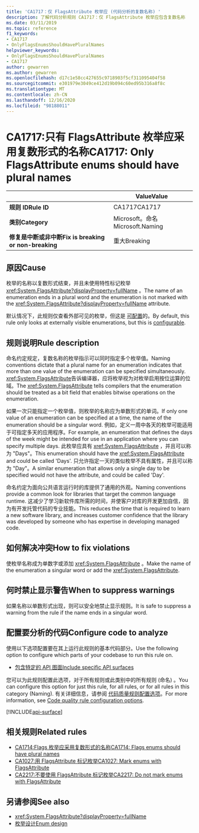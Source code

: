 ```yaml
---
title: 'CA1717：仅 FlagsAttribute 枚举应 (代码分析的复数名称) '
description: 了解代码分析规则 CA1717：仅 FlagsAttribute 枚举应包含复数名称
ms.date: 03/11/2019
ms.topic: reference
f1_keywords:
- CA1717
- OnlyFlagsEnumsShouldHavePluralNames
helpviewer_keywords:
- OnlyFlagsEnumsShouldHavePluralNames
- CA1717
author: gewarren
ms.author: gewarren
ms.openlocfilehash: d17c1e58cc427655c9718903f5cf311095404f58
ms.sourcegitcommit: e301979e3049ce412d19b094c60ed95b316a8f8c
ms.translationtype: MT
ms.contentlocale: zh-CN
ms.lasthandoff: 12/16/2020
ms.locfileid: "98188011"
---
```

# <a name="ca1717-only-flagsattribute-enums-should-have-plural-names"></a><span data-ttu-id="01807-103">CA1717:只有 FlagsAttribute 枚举应采用复数形式的名称</span><span class="sxs-lookup"><span data-stu-id="01807-103">CA1717: Only FlagsAttribute enums should have plural names</span></span>

| | <span data-ttu-id="01807-104">Value</span><span class="sxs-lookup"><span data-stu-id="01807-104">Value</span></span> |
|-|-|
| <span data-ttu-id="01807-105">**规则 ID**</span><span class="sxs-lookup"><span data-stu-id="01807-105">**Rule ID**</span></span> |<span data-ttu-id="01807-106">CA1717</span><span class="sxs-lookup"><span data-stu-id="01807-106">CA1717</span></span>|
| <span data-ttu-id="01807-107">**类别**</span><span class="sxs-lookup"><span data-stu-id="01807-107">**Category**</span></span> |<span data-ttu-id="01807-108">Microsoft。命名</span><span class="sxs-lookup"><span data-stu-id="01807-108">Microsoft.Naming</span></span>|
| <span data-ttu-id="01807-109">**修复是中断或非中断**</span><span class="sxs-lookup"><span data-stu-id="01807-109">**Fix is breaking or non-breaking**</span></span> |<span data-ttu-id="01807-110">重大</span><span class="sxs-lookup"><span data-stu-id="01807-110">Breaking</span></span>|

## <a name="cause"></a><span data-ttu-id="01807-111">原因</span><span class="sxs-lookup"><span data-stu-id="01807-111">Cause</span></span>

<span data-ttu-id="01807-112">枚举的名称以复数形式结束，并且未使用特性标记枚举 <xref:System.FlagsAttribute?displayProperty=fullName> 。</span><span class="sxs-lookup"><span data-stu-id="01807-112">The name of an enumeration ends in a plural word and the enumeration is not marked with the <xref:System.FlagsAttribute?displayProperty=fullName> attribute.</span></span>

<span data-ttu-id="01807-113">默认情况下，此规则仅查看外部可见的枚举，但这是 [可配置](#configure-code-to-analyze)的。</span><span class="sxs-lookup"><span data-stu-id="01807-113">By default, this rule only looks at externally visible enumerations, but this is [configurable](#configure-code-to-analyze).</span></span>

## <a name="rule-description"></a><span data-ttu-id="01807-114">规则说明</span><span class="sxs-lookup"><span data-stu-id="01807-114">Rule description</span></span>

<span data-ttu-id="01807-115">命名约定规定，复数名称的枚举指示可以同时指定多个枚举值。</span><span class="sxs-lookup"><span data-stu-id="01807-115">Naming conventions dictate that a plural name for an enumeration indicates that more than one value of the enumeration can be specified simultaneously.</span></span> <span data-ttu-id="01807-116"><xref:System.FlagsAttribute>告诉编译器，应将枚举视为对枚举启用按位运算的位域。</span><span class="sxs-lookup"><span data-stu-id="01807-116">The <xref:System.FlagsAttribute> tells compilers that the enumeration should be treated as a bit field that enables bitwise operations on the enumeration.</span></span>

<span data-ttu-id="01807-117">如果一次只能指定一个枚举值，则枚举的名称应为单数形式的单词。</span><span class="sxs-lookup"><span data-stu-id="01807-117">If only one value of an enumeration can be specified at a time, the name of the enumeration should be a singular word.</span></span> <span data-ttu-id="01807-118">例如，定义一周中各天的枚举可能适用于可指定多天的应用程序。</span><span class="sxs-lookup"><span data-stu-id="01807-118">For example, an enumeration that defines the days of the week might be intended for use in an application where you can specify multiple days.</span></span> <span data-ttu-id="01807-119">此枚举应具有 <xref:System.FlagsAttribute> ，并且可以称为 "Days"。</span><span class="sxs-lookup"><span data-stu-id="01807-119">This enumeration should have the <xref:System.FlagsAttribute> and could be called 'Days'.</span></span> <span data-ttu-id="01807-120">只允许指定一天的类似枚举不具有属性，并且可以称为 "Day"。</span><span class="sxs-lookup"><span data-stu-id="01807-120">A similar enumeration that allows only a single day to be specified would not have the attribute, and could be called 'Day'.</span></span>

<span data-ttu-id="01807-121">命名约定为面向公共语言运行时的库提供了通用的外观。</span><span class="sxs-lookup"><span data-stu-id="01807-121">Naming conventions provide a common look for libraries that target the common language runtime.</span></span> <span data-ttu-id="01807-122">这减少了学习新软件库所需的时间，并使客户对库的开发更加自信，因为有开发托管代码的专业技能。</span><span class="sxs-lookup"><span data-stu-id="01807-122">This reduces the time that is required to learn a new software library, and increases customer confidence that the library was developed by someone who has expertise in developing managed code.</span></span>

## <a name="how-to-fix-violations"></a><span data-ttu-id="01807-123">如何解决冲突</span><span class="sxs-lookup"><span data-stu-id="01807-123">How to fix violations</span></span>

<span data-ttu-id="01807-124">使枚举名称成为单数字或添加 <xref:System.FlagsAttribute> 。</span><span class="sxs-lookup"><span data-stu-id="01807-124">Make the name of the enumeration a singular word or add the <xref:System.FlagsAttribute>.</span></span>

## <a name="when-to-suppress-warnings"></a><span data-ttu-id="01807-125">何时禁止显示警告</span><span class="sxs-lookup"><span data-stu-id="01807-125">When to suppress warnings</span></span>

<span data-ttu-id="01807-126">如果名称以单数形式出现，则可以安全地禁止显示规则。</span><span class="sxs-lookup"><span data-stu-id="01807-126">It is safe to suppress a warning from the rule if the name ends in a singular word.</span></span>

## <a name="configure-code-to-analyze"></a><span data-ttu-id="01807-127">配置要分析的代码</span><span class="sxs-lookup"><span data-stu-id="01807-127">Configure code to analyze</span></span>

<span data-ttu-id="01807-128">使用以下选项配置要在其上运行此规则的基本代码部分。</span><span class="sxs-lookup"><span data-stu-id="01807-128">Use the following option to configure which parts of your codebase to run this rule on.</span></span>

- [<span data-ttu-id="01807-129">包含特定的 API 图面</span><span class="sxs-lookup"><span data-stu-id="01807-129">Include specific API surfaces</span></span>](#include-specific-api-surfaces)

<span data-ttu-id="01807-130">您可以为此规则配置此选项，对于所有规则或此类别中的所有规则 (命名) 。</span><span class="sxs-lookup"><span data-stu-id="01807-130">You can configure this option for just this rule, for all rules, or for all rules in this category (Naming).</span></span> <span data-ttu-id="01807-131">有关详细信息，请参阅 [代码质量规则配置选项](../code-quality-rule-options.md)。</span><span class="sxs-lookup"><span data-stu-id="01807-131">For more information, see [Code quality rule configuration options](../code-quality-rule-options.md).</span></span>

[!INCLUDE[api-surface](~/includes/code-analysis/api-surface.md)]

## <a name="related-rules"></a><span data-ttu-id="01807-132">相关规则</span><span class="sxs-lookup"><span data-stu-id="01807-132">Related rules</span></span>

- [<span data-ttu-id="01807-133">CA1714:Flags 枚举应采用复数形式的名称</span><span class="sxs-lookup"><span data-stu-id="01807-133">CA1714: Flags enums should have plural names</span></span>](ca1714.md)
- [<span data-ttu-id="01807-134">CA1027:用 FlagsAttribute 标记枚举</span><span class="sxs-lookup"><span data-stu-id="01807-134">CA1027: Mark enums with FlagsAttribute</span></span>](ca1027.md)
- [<span data-ttu-id="01807-135">CA2217:不要使用 FlagsAttribute 标记枚举</span><span class="sxs-lookup"><span data-stu-id="01807-135">CA2217: Do not mark enums with FlagsAttribute</span></span>](ca2217.md)

## <a name="see-also"></a><span data-ttu-id="01807-136">另请参阅</span><span class="sxs-lookup"><span data-stu-id="01807-136">See also</span></span>

- <xref:System.FlagsAttribute?displayProperty=fullName>
- [<span data-ttu-id="01807-137">枚举设计</span><span class="sxs-lookup"><span data-stu-id="01807-137">Enum design</span></span>](../../../standard/design-guidelines/enum.md)
